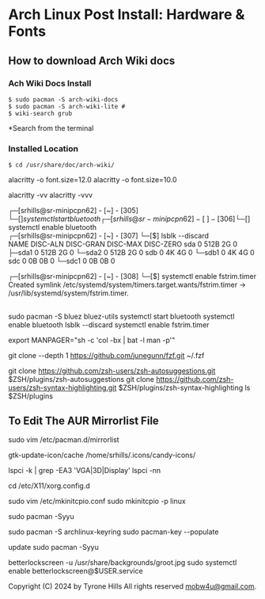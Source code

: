 # Arch Linux Post Install: Hardware & Fonts

## How to download Arch Wiki docs

### Ach Wiki Docs Install
```
$ sudo pacman -S arch-wiki-docs
$ sudo pacman -S arch-wiki-lite # 
$ wiki-search grub
```
*Search from the terminal

### Installed Location

```
$ cd /usr/share/doc/arch-wiki/
```

alacritty -o font.size=12.0
alacritty -o font.size=10.0

alacritty -vv
alacritty -vvv

┌─[srhills@sr-minipcpn62] - [~] - [305]
└─[$] systemctl start bluetooth                                                                      
┌─[srhills@sr-minipcpn62] - [~] - [306]
└─[$] systemctl enable bluetooth                                                                              
┌─[srhills@sr-minipcpn62] - [~] - [307]
└─[$] lsblk --discard                                                                     
NAME   DISC-ALN DISC-GRAN DISC-MAX DISC-ZERO
sda           0      512B       2G         0
├─sda1        0      512B       2G         0
└─sda2        0      512B       2G         0
sdb           0        4K       4G         0
└─sdb1        0        4K       4G         0
sdc           0        0B       0B         0
└─sdc1        0        0B       0B         0

┌─[srhills@sr-minipcpn62] - [~] - [308]
└─[$] systemctl enable fstrim.timer                                                                                      
Created symlink /etc/systemd/system/timers.target.wants/fstrim.timer → /usr/lib/systemd/system/fstrim.timer.

## 
sudo pacman -S bluez bluez-utils
systemctl start bluetooth
systemctl enable bluetooth
lsblk --discard
systemctl enable fstrim.timer

export MANPAGER="sh -c 'col -bx | bat -l man -p'"

git clone --depth 1 https://github.com/junegunn/fzf.git ~/.fzf

git clone https://github.com/zsh-users/zsh-autosuggestions.git $ZSH/plugins/zsh-autosuggestions
git clone https://github.com/zsh-users/zsh-syntax-highlighting.git $ZSH/plugins/zsh-syntax-highlighting
ls $ZSH/plugins

## To Edit The AUR Mirrorlist File
sudo vim /etc/pacman.d/mirrorlist

gtk-update-icon/cache /home/srhills/.icons/candy-icons/

lspci -k | grep -EA3 'VGA|3D|Display'
lspci -nn

cd /etc/X11/xorg.config.d

sudo vim /etc/mkinitcpio.conf
sudo mkinitcpio -p linux

sudo pacman -Syyu

sudo pacman -S archlinux-keyring
sudo pacman-key --populate

update
sudo pacman -Syyu

betterlockscreen -u /usr/share/backgrounds/groot.jpg
sudo systemctl enable betterlockscreen@$USER.service

Copyright (C) 2024 by Tyrone Hills All rights reserved <mobw4u@gmail.com>.
